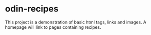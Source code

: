 # odin-recipes

This project is a demonstration of basic html tags, links and images. A homepage will link to pages containing recipes.
